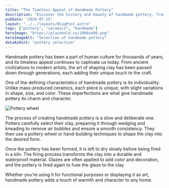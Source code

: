 ```yaml
---
title: "The Timeless Appeal of Handmade Pottery"
description: "Discover the history and beauty of handmade pottery, from ancient techniques to modern designs."
pubDate: "2024-07-15"
layout: "../../layouts/BlogPost.astro"
tags: ["pottery", "ceramics", "handmade"]
heroImage: "https://placehold.co/1000x400.png"
heroImageAlt: "Selection of handmade pottery"
dataAiHint: "pottery selection"
---
```


Handmade pottery has been a part of human culture for thousands of years, and its timeless appeal continues to captivate us today. From ancient civilizations to modern artists, the art of shaping clay has been passed down through generations, each adding their unique touch to the craft.

One of the defining characteristics of handmade pottery is its individuality. Unlike mass-produced ceramics, each piece is unique, with slight variations in shape, size, and color. These imperfections are what give handmade pottery its charm and character.

<img src="https://placehold.co/600x400.png" alt="Pottery wheel" data-ai-hint="pottery wheel"/>

The process of creating handmade pottery is a slow and deliberate one. Potters carefully select their clay, preparing it through wedging and kneading to remove air bubbles and ensure a smooth consistency. They then use a pottery wheel or hand-building techniques to shape the clay into the desired form.

Once the pottery has been formed, it is left to dry slowly before being fired in a kiln. The firing process transforms the clay into a durable and waterproof material. Glazes are often applied to add color and decoration, and the pottery is fired again to fuse the glaze to the clay.

Whether you're using it for functional purposes or displaying it as art, handmade pottery adds a touch of warmth and character to any home.
